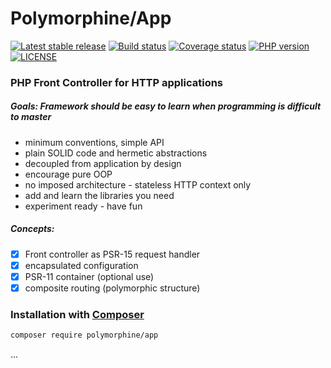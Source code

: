 # Polymorphine/App
[![Latest stable release](https://poser.pugx.org/polymorphine/app/version)](https://packagist.org/packages/polymorphine/app)
[![Build status](https://github.com/polymorphine/app/workflows/build/badge.svg)](https://github.com/polymorphine/app/actions)
[![Coverage status](https://coveralls.io/repos/github/polymorphine/app/badge.svg?branch=develop)](https://coveralls.io/github/polymorphine/app?branch=develop)
[![PHP version](https://img.shields.io/packagist/php-v/polymorphine/app.svg)](https://packagist.org/packages/polymorphine/app)
[![LICENSE](https://img.shields.io/github/license/polymorphine/app.svg?color=blue)](LICENSE)
### PHP Front Controller for HTTP applications

##### Goals: Framework should be *easy to learn* when programming is *difficult to master*
- minimum conventions, simple API
- plain SOLID code and hermetic abstractions
- decoupled from application by design
- encourage pure OOP
- no imposed architecture - stateless HTTP context only
- add and learn the libraries you need
- experiment ready - have fun

##### Concepts:
- [x] Front controller as PSR-15 request handler
- [x] encapsulated configuration
- [x] PSR-11 container (optional use)
- [x] composite routing (polymorphic structure)

### Installation with [Composer](https://getcomposer.org/)
```bash
composer require polymorphine/app
```

...

